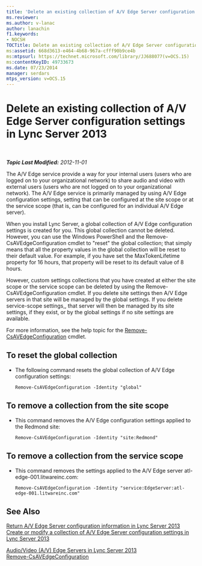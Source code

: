 ```yaml
---
title: 'Delete an existing collection of A/V Edge Server configuration settings'
ms.reviewer: 
ms.author: v-lanac
author: lanachin
f1.keywords:
- NOCSH
TOCTitle: Delete an existing collection of A/V Edge Server configuration settings
ms:assetid: 668d3613-e464-4b68-967a-cfff90b9ce4b
ms:mtpsurl: https://technet.microsoft.com/library/JJ688077(v=OCS.15)
ms:contentKeyID: 49733673
ms.date: 07/23/2014
manager: serdars
mtps_version: v=OCS.15
---
```


<div data-xmlns="http://www.w3.org/1999/xhtml">

<div class="topic" data-xmlns="http://www.w3.org/1999/xhtml" data-msxsl="urn:schemas-microsoft-com:xslt" data-cs="http://msdn.microsoft.com/">

<div data-asp="http://msdn2.microsoft.com/asp">

# Delete an existing collection of A/V Edge Server configuration settings in Lync Server 2013

</div>

<div id="mainSection">

<div id="mainBody">

<span> </span>

_**Topic Last Modified:** 2012-11-01_

The A/V Edge service provide a way for your internal users (users who are logged on to your organizational network) to share audio and video with external users (users who are not logged on to your organizational network). The A/V Edge service is primarily managed by using A/V Edge configuration settings, setting that can be configured at the site scope or at the service scope (that is, can be configured for an individual A/V Edge server).

When you install Lync Server, a global collection of A/V Edge configuration settings is created for you. This global collection cannot be deleted. However, you can use the Windows PowerShell and the Remove-CsAVEdgeConfiguration cmdlet to "reset" the global collection; that simply means that all the property values in the global collection will be reset to their default value. For example, if you have set the MaxTokenLifetime property for 16 hours, that property will be reset to its default value of 8 hours.

However, custom settings collections that you have created at either the site scope or the service scope can be deleted by using the Remove-CsAVEdgeConfiguration cmdlet. If you delete site settings then A/V Edge servers in that site will be managed by the global settings. If you delete service-scope settings,, that server will then be managed by its site settings, if they exist, or by the global settings if no site settings are available.

For more information, see the help topic for the [Remove-CsAVEdgeConfiguration](https://technet.microsoft.com/library/Gg398786(v=OCS.15)) cmdlet.

<div>

## To reset the global collection

  - The following command resets the global collection of A/V Edge configuration settings:
    
        Remove-CsAVEdgeConfiguration -Identity "global"

</div>

<div>

## To remove a collection from the site scope

  - This command removes the A/V Edge configuration settings applied to the Redmond site:
    
        Remove-CsAVEdgeConfiguration -Identity "site:Redmond"

</div>

<div>

## To remove a collection from the service scope

  - This command removes the settings applied to the A/V Edge server atl-edge-001.litwareinc.com:
    
        Remove-CsAVEdgeConfiguration -Identity "service:EdgeServer:atl-edge-001.litwareinc.com"

</div>

<div>

## See Also


[Return A/V Edge Server configuration information in Lync Server 2013](lync-server-2013-return-a-v-edge-server-configuration-information.md)  
[Create or modify a collection of A/V Edge Server configuration settings in Lync Server 2013](lync-server-2013-create-or-modify-a-collection-of-a-v-edge-server-configuration-settings.md)  


[Audio/Video (A/V) Edge Servers in Lync Server 2013](lync-server-2013-audio-video-a-v-edge-servers.md)  
[Remove-CsAVEdgeConfiguration](https://technet.microsoft.com/library/Gg398786(v=OCS.15))  
  

</div>

</div>

<span> </span>

</div>

</div>

</div>

